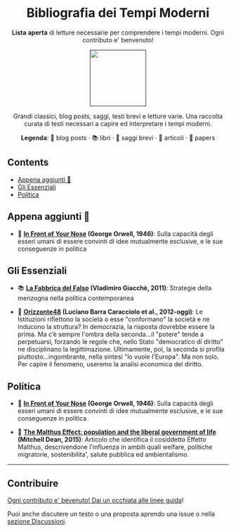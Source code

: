 <div align="center">

<!-- title -->

<!--lint ignore no-dead-urls-->
# Bibliografia dei Tempi Moderni

<!-- subtitle -->

**Lista aperta** di letture necessarie per comprendere i tempi moderni. Ogni contributo e' benvenuto!

<!-- image -->

<a href="" target="_blank" rel="noopener noreferrer">
  <img src="https://cdn.iconscout.com/icon/free/png-512/healthy-reading-2130817-1794962.png"  width="128" height="128"/>
</a>

<!-- description -->

Grandi classici, blog posts, saggi, testi brevi e letture varie. Una raccolta curata di testi necessari a capire ed interpretare i tempi moderni.

**Legenda**: 📝 blog posts · 📚 libri · 📜 saggi brevi · 📰 articoli · 📒 papers 

</div>

<!-- TOC -->

## Contents

- [Appena aggiunti 📣](#appena-aggiunti)
- [Gli Essenziali](#gli-essenziali)
- [Politica](#politica)

<!-- CONTENT -->

## Appena aggiunti 📣

- 📜 **[In Front of Your Nose](https://www.orwellfoundation.com/the-orwell-foundation/orwell/essays-and-other-works/in-front-of-your-nose/) (George Orwell, 1946)**: Sulla capacità degli esseri umani di essere convinti di idee mutualmente esclusive, e le sue conseguenze in politica



## Gli Essenziali

- 📚 **[La Fabbrica del Falso](https://www.ibs.it/fabbrica-del-falso-strategie-della-libro-vladimiro-giacche/e/9788865480151) (Vladimiro Giacchè, 2011)**: Strategie della menzogna nella politica contemporanea

- 📝 **[Orizzonte48](https://orizzonte48.blogspot.com/) (Luciano Barra Caracciolo et al., 2012-oggi)**: Le Istituzioni riflettono la società o esse "conformano" la società e ne inducono la struttura? In democrazia, la risposta dovrebbe essere la prima. Ma c’è sempre l'ombra della seconda...il "potere" tende a perpetuarsi, forzando le regole che, nello Stato "democratico di diritto" ne disciplinano la legittimazione. Ultimamente, poi, la seconda si profila piuttosto...ingombrante, nella sintesi "lo vuole l'Europa". Ma non solo. Per capire il fenomeno, useremo la analisi economica del diritto.

## Politica

- 📜 **[In Front of Your Nose](https://www.orwellfoundation.com/the-orwell-foundation/orwell/essays-and-other-works/in-front-of-your-nose/) (George Orwell, 1946)**: Sulla capacità degli esseri umani di essere convinti di idee mutualmente esclusive, e le sue conseguenze in politica

- 📒 **[The Malthus Effect: population and the liberal government of life](https://www.tandfonline.com/doi/full/10.1080/03085147.2014.983832?scroll=top&needAccess=true) (Mitchell Dean, 2015)**: Articolo che identifica il cosiddetto Effetto Malthus, descrivendone l'influenza in ambiti quali welfare, politiche migratorie, sostenibilita', salute pubblica ed ambientalismo.

---

## Contribuire

[Ogni contributo e' bevenuto! Dai un occhiata alle linee guida](contributing.md)!

Puoi anche discutere un testo o una proposta aprendo una issue o nella [sezione Discussioni](https://github.com/ildiffidente/bibliografia-tempi-moderni/discussions).

<!--
## Follow

- Lista di persone da seguire?

Chi altri dovremmo seguire?


### Contributors

[Thanks goes to these contributors](https://github.com/bibliografia-tempi-moderni/graphs/contributors)! 
-->